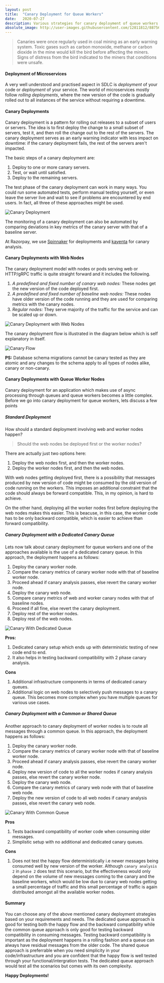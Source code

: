 ```yaml
---
layout: post
title:  "Canary Deployment for Queue Workers"
date:   2020-07-27
description: Various strategies for canary deployment of queue workers and their pros and cons.
absolute_image: http://user-images.githubusercontent.com/12811812/88756371-1ca84e80-d181-11ea-86a4-cb90a6b272e3.png
---
```


>Canaries were once regularly used in coal mining as an early warning system. Toxic gases such as carbon monoxide, methane or carbon dioxide in the mine would kill the bird before affecting the miners. Signs of distress from the bird indicated to the miners that conditions were unsafe.

#### Deployment of Microservices
A very well understood and practised aspect in SDLC is *deployment* of your code or *deployment* of your service. The world of microservices mostly follow *rolling deployments*, where the new version of the code is gradually rolled out to all instances of the service without requiring a downtime.

#### Canary Deployments
Canary deployment is a pattern for rolling out releases to a subset of users or servers. The idea is to first deploy the change to a small subset of servers, test it, and then roll the change out to the rest of the servers. The canary deployment serves as an early warning indicator with less impact on downtime: if the canary deployment fails, the rest of the servers aren't impacted.

The basic steps of a canary deployment are:

1. Deploy to one or more canary servers.
2. Test, or wait until satisfied.
3. Deploy to the remaining servers.
 
The test phase of the canary deployment can work in many ways. You could run some automated tests, perform manual testing yourself, or even leave the server live and wait to see if problems are encountered by end users. In fact, all three of these approaches might be used. 

![Canary Deployment](https://user-images.githubusercontent.com/12811812/88699453-fbb21000-d124-11ea-9fa1-2ba02320b4c5.png)

The monitoring of a canary deployment can also be automated by comparing deviations in key metrics of the canary server with that of a baseline server. 

At Razorpay, we use [Spinnaker](https://spinnaker.io/) for deployments and [kayenta](https://github.com/spinnaker/kayenta) for canary analysis.

#### Canary Deployments with Web Nodes
The canary deployment model with nodes or pods serving web or HTTP/gRPC traffic is quite straight forward and it includes the following.
1. *A predefined and fixed number of canary web nodes:* These nodes get the new version of the code deployed first.
2. *A predefined and fixed number of baseline web nodes:* These nodes have older version of the code running and they are used for comparing metrics with the canary nodes.
3. *Regular nodes:* They serve majority of the traffic for the service and can be scaled up or down.

![Canary Deployment with Web Nodes](https://user-images.githubusercontent.com/12811812/88699474-040a4b00-d125-11ea-944b-32480bcb66fd.png)

The canary deployment flow is illustrated in the diagram below which is self explanatory in itself.

![Canary Flow](https://user-images.githubusercontent.com/12811812/88704385-a0375080-d12b-11ea-9c52-67d3bb1f4c24.png)

**PS:** Database schema migrations cannot be canary tested as they are atomic and any changes to the schema apply to all types of nodes alike, canary or non-canary.

#### Canary Deployments with Queue Worker Nodes
Canary deployment for an application which makes use of async processing through queues and queue workers becomes a little complex. Before we go into canary deployment for queue workers, lets discuss a few points

##### Standard Deployment
How should a standard deployment involving web and worker nodes happen?

> Should the web nodes be deployed first or the worker nodes?

There are actually just two options here:
1. Deploy the web nodes first, and then the worker nodes.
2. Deploy the worker nodes first, and then the web nodes.

With web nodes getting deployed first, there is a possibility that messages produced by new version of code might be consumed by the old version of code running on the workers. This imposes an additional constraint that the code should always be forward compatible. This, in my opinion, is hard to achieve.

On the other hand, deploying all the worker nodes first before deploying the web nodes makes this easier. This is beacuse, in this case, the worker code has to be only backward compatible, which is easier to achieve than forward compatibility. 

##### Canary Deployment with a Dedicated Canary Queue
Lets now talk about canary deployment for queue workers and one of the approaches available is the use of a dedicated canary queue. In this approach, the deployment happens as follows:
1. Deploy the canary worker node.
2. Compare the canary metrics of canary worker node with that of baseline worker node.
3. Proceed ahead if canary analysis passes, else revert the canary worker node.
3. Deploy the canary web node.
4. Compare canary metrics of web and worker canary nodes with that of baseline nodes.
5. Proceed if all fine, else revert the canary deployment.
6. Deploy rest of the worker nodes.
7. Deploy rest of the web nodes.

![Canary With Dedicated Queue](https://user-images.githubusercontent.com/12811812/88756371-1ca84e80-d181-11ea-86a4-cb90a6b272e3.png)

**Pros:**
1. Dedicated canary setup which ends up with deterministic testing of new code end to end.
2. It also helps in testing backward compatibility with 2 phase canary analysis.

**Cons**
1. Additional infrastructure components in terms of dedicated canary queues.
2. Additional logic on web nodes to selectively push messages to a canary queue. This becomes more complex when you have multiple queues for various use cases.

##### Canary Deployment with a Common or Shared Queue
Another approach to canary deployment of worker nodes is to route all messages through a common queue. In this approach, the deployment happens as follows:
1. Deploy the canary worker node.
2. Compare the canary metrics of canary worker node with that of baseline worker node.
3. Proceed ahead if canary analysis passes, else revert the canary worker node.
4. Deploy new version of code to all the worker nodes if canary analysis passes, else revert the canary worker node.
5. Deploy the canary web node.
6. Compare the canary metrics of canary web node with that of baseline web node.
7. Deploy the new version of code to all web nodes if canary analysis passes, else revert the canary web node.

![Canary With Common Queue](https://user-images.githubusercontent.com/12811812/88714211-15aa1d80-d13a-11ea-9a39-2ef39c61e997.png)

**Pros**
1. Tests backward compatibility of worker code when consuming older messages.
2. Simplistic setup with no additional and dedicated canary queues.

**Cons**
1. Does not test the happy flow deterministically i.e newer messages being consumed well by new version of the worker. Although `canary analysis 2` in `phase 2` does test this scenario, but the effectiveness would only depend on the volume of new messages coming to the canary and the baseline workers, which would be low due to canary web nodes getting a small percentage of traffic and this small percentage of traffic is again distributed amongst all the available worker nodes.

#### Summary
You can choose any of the above mentioned canary deployment strategies based on your requirements and needs. The dedicated queue approach is good for testing both the happy flow and the backward compatibility while the common queue approach is only good for testing backward compatibility in consuming messages. Testing backward compatibility is important as the deployment happens in a rolling fashion and a queue can always have residual messages from the older code. The shared queue approach is preferrable when you need simplicity in your code/infrastructure and you are confident that the happy flow is well tested through your functional/intergration tests. The dedicated queue approach would test all the scenarios but comes with its own complexity.


**Happy Deployments!**








